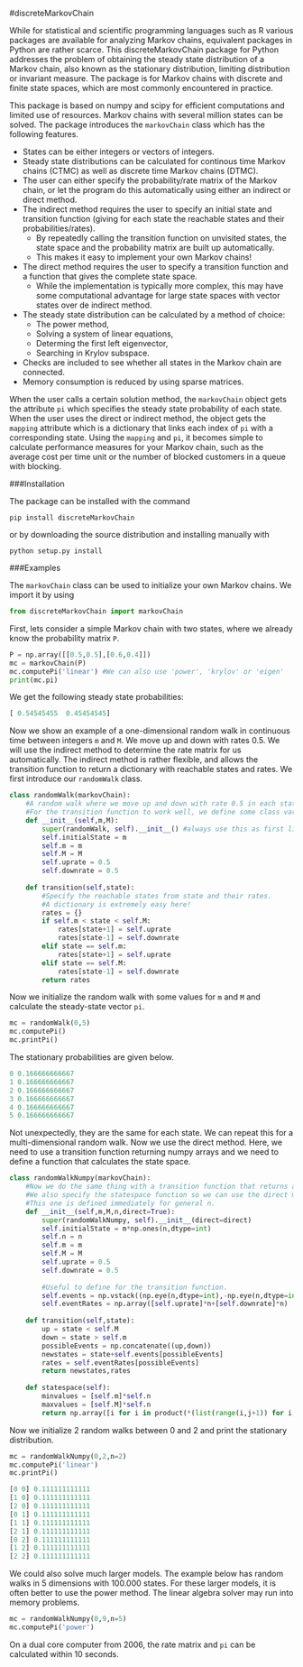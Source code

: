#discreteMarkovChain

While for statistical and scientific programming languages such as R various packages are available for analyzing Markov chains, equivalent packages in Python are rather scarce. This discreteMarkovChain package for Python addresses the problem of obtaining the steady state distribution of a Markov chain, also known as the stationary distribution, limiting distribution or invariant measure. The package is for Markov chains with discrete and finite state spaces, which are most commonly encountered in practice. 

This package is based on numpy and scipy for efficient computations and limited use of resources. Markov chains with several million states can be solved. The package introduces the `markovChain` class which has the following features. 

* States can be either integers or vectors of integers.
* Steady state distributions can be calculated for continous time Markov chains (CTMC) as well as discrete time Markov chains (DTMC).
* The user can either specify the probability/rate matrix of the Markov chain, or let the program do this automatically using either an indirect or direct method.
* The indirect method requires the user to specify an initial state and transition function (giving for each state the reachable states and their probabilities/rates). 
   * By repeatedly calling the transition function on unvisited states, the state space and the probability matrix are built up automatically.
   * This makes it easy to implement your own Markov chains!
* The direct method requires the user to specify a transition function and a function that gives the complete state space. 
   * While the implementation is typically more complex, this may have some computational advantage for large state spaces with vector states over de indirect method. 
* The steady state distribution can be calculated by a method of choice: 
   * The power method,
   * Solving a system of linear equations,
   * Determing the first left eigenvector, 
   * Searching in Krylov subspace.
* Checks are included to see whether all states in the Markov chain are connected.
* Memory consumption is reduced by using sparse matrices. 

When the user calls a certain solution method, the `markovChain` object gets the attribute `pi` which specifies the steady state probability of each state. When the user uses the direct or indirect method, the object gets the `mapping` attribute which is a dictionary that links each index of `pi` with a corresponding state. Using the `mapping` and `pi`, it becomes simple to calculate performance measures for your Markov chain, such as the average cost per time unit or the number of blocked customers in a queue with blocking.

###Installation

The package can be installed with the command

    pip install discreteMarkovChain

or by downloading the source distribution and installing manually with

    python setup.py install

###Examples

The `markovChain` class can be used to initialize your own Markov chains. We import it by using

```python
from discreteMarkovChain import markovChain
```

First, lets consider a simple Markov chain with two states, where we already know the probability matrix `P`.

```python
P = np.array([[0.5,0.5],[0.6,0.4]])
mc = markovChain(P)
mc.computePi('linear') #We can also use 'power', 'krylov' or 'eigen'
print(mc.pi)
```

We get the following steady state probabilities:

```python
[ 0.54545455  0.45454545]
```

Now we show an example of a one-dimensional random walk in continuous time between integers `m` and `M`. We move up and down with rates 0.5. We will use the indirect method to determine the rate matrix for us automatically. The indirect method is rather flexible, and allows the transition function to return a dictionary with reachable states and rates. We first introduce our `randomWalk` class. 

```python
class randomWalk(markovChain):
    #A random walk where we move up and down with rate 0.5 in each state between bounds m and M.
    #For the transition function to work well, we define some class variables in the __init__ function.
    def __init__(self,m,M):
        super(randomWalk, self).__init__() #always use this as first line when creating your own __init__ 
        self.initialState = m
        self.m = m
        self.M = M
        self.uprate = 0.5
        self.downrate = 0.5
    
    def transition(self,state):
        #Specify the reachable states from state and their rates.
        #A dictionary is extremely easy here!
        rates = {}
        if self.m < state < self.M:
            rates[state+1] = self.uprate 
            rates[state-1] = self.downrate 
        elif state == self.m:
            rates[state+1] = self.uprate 
        elif state == self.M:
            rates[state-1] = self.downrate 
        return rates
```

Now we initialize the random walk with some values for `m` and `M` and calculate the steady-state vector `pi`.

```python
mc = randomWalk(0,5)
mc.computePi()
mc.printPi()
```

The stationary probabilities are given below.

```python
0 0.166666666667
1 0.166666666667
2 0.166666666667
3 0.166666666667
4 0.166666666667
5 0.166666666667
```

Not unexpectedly, they are the same for each state. We can repeat this for a multi-dimensional random walk. Now we use the direct method. Here, we need to use a transition function returning numpy arrays and we need to define a function that calculates the state space.

```python
class randomWalkNumpy(markovChain):
    #Now we do the same thing with a transition function that returns a 2d numpy array.
    #We also specify the statespace function so we can use the direct method.
    #This one is defined immediately for general n.
    def __init__(self,m,M,n,direct=True):
        super(randomWalkNumpy, self).__init__(direct=direct)
        self.initialState = m*np.ones(n,dtype=int)
        self.n = n
        self.m = m
        self.M = M
        self.uprate = 0.5
        self.downrate = 0.5        
    
        #Useful to define for the transition function.
        self.events = np.vstack((np.eye(n,dtype=int),-np.eye(n,dtype=int)))
        self.eventRates = np.array([self.uprate]*n+[self.downrate]*n)  
    
    def transition(self,state):
        up = state < self.M
        down = state > self.m
        possibleEvents = np.concatenate((up,down))
        newstates = state+self.events[possibleEvents]
        rates = self.eventRates[possibleEvents]
        return newstates,rates   
        
    def statespace(self):
        minvalues = [self.m]*self.n
        maxvalues = [self.M]*self.n
        return np.array([i for i in product(*(list(range(i,j+1)) for i,j in zip(minvalues,maxvalues)))],dtype=int)  
```

Now we initialize 2 random walks between 0 and 2 and print the stationary distribution.

```python
mc = randomWalkNumpy(0,2,n=2)
mc.computePi('linear')
mc.printPi()

[0 0] 0.111111111111
[1 0] 0.111111111111
[2 0] 0.111111111111
[0 1] 0.111111111111
[1 1] 0.111111111111
[2 1] 0.111111111111
[0 2] 0.111111111111
[1 2] 0.111111111111
[2 2] 0.111111111111
```

We could also solve much larger models. The example below has random walks in 5 dimensions with 100.000 states. For these larger models, it is often better to use the power method. The linear algebra solver may run into memory problems. 

```python
mc = randomWalkNumpy(0,9,n=5)
mc.computePi('power')
```

On a dual core computer from 2006, the rate matrix and `pi` can be calculated within 10 seconds. 


